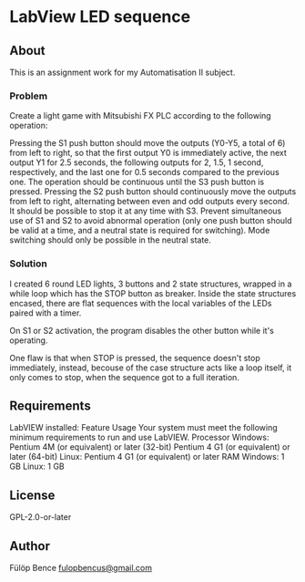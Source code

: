 # LabView LED sequence
## About
This is an assignment work for my Automatisation II subject.
### Problem
Create a light game with Mitsubishi FX PLC according to the following operation:

Pressing the S1 push button should move the outputs (Y0-Y5, a total of 6) from left to right, so that the first output Y0 is immediately active, the next output Y1 for 2.5 seconds, the following outputs for 2, 1.5, 1 second, respectively, and the last one for 0.5 seconds compared to the previous one. The operation should be continuous until the S3 push button is pressed.
Pressing the S2 push button should continuously move the outputs from left to right, alternating between even and odd outputs every second. It should be possible to stop it at any time with S3.
Prevent simultaneous use of S1 and S2 to avoid abnormal operation (only one push button should be valid at a time, and a neutral state is required for switching).
Mode switching should only be possible in the neutral state.

### Solution
I created 6 round LED lights, 3 buttons and 2 state structures, wrapped in a while loop which has the STOP button as breaker.
Inside the state structures encased, there are flat sequences with the local variables of the LEDs paired with a timer.

On S1 or S2 activation, the program disables the other button while it's operating.

One flaw is that when STOP is pressed, the sequence doesn't stop immediately, instead, becouse of the case structure acts like a loop itself, it only comes to stop, when the sequence got to a full iteration.

## Requirements
LabVIEW installed:
Feature Usage Your system must meet the following minimum requirements to run and use LabVIEW. Processor Windows: Pentium 4M (or equivalent) or later (32-bit) Pentium 4 G1 (or equivalent) or later (64-bit) Linux: Pentium 4 G1 (or equivalent) or later RAM Windows: 1 GB Linux: 1 GB

## License
GPL-2.0-or-later

## Author
Fülöp Bence <fulopbencus@gmail.com>
